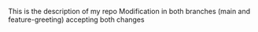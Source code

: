 This is the description of my repo
Modification in both branches (main and feature-greeting) accepting both changes